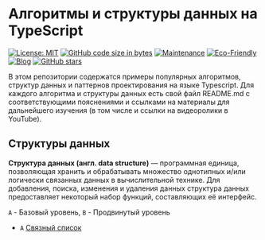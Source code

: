 # Алгоритмы и структуры данных на TypeScript

[![License: MIT](https://img.shields.io/badge/License-MIT-yellow.svg)](https://opensource.org/licenses/MIT)
[![GitHub code size in bytes](https://img.shields.io/github/languages/code-size/evgenykolotov/typescript-algorithms.svg)](https://github.com/evgenykolotov/typescript-algorithms)
[![Maintenance](https://img.shields.io/maintenance/yes/2024.svg)](https://github.com/evgenykolotov/typescript-algorithms)
[![Eco-Friendly](https://img.shields.io/badge/eco-friendly-green.svg)](https://ecowebsite.com)
[![Blog](https://img.shields.io/website-up-down-green-red/http/yourblog.com.svg)](https://evgenykolotov.ru/)
[![GitHub stars](https://img.shields.io/github/stars/evgenykolotov/typescript-algorithms.svg?style=social&label=Star&maxAge=2592000)](https://GitHub.com/evgenykolotov/typescript-algorithms/stargazers/)

В этом репозитории содержатся примеры популярных алгоритмов, структур данных и паттернов проектирования на языке Typescript. Для каждого алгоритма и
структуры данных есть свой файл README.md с соответствующими пояснениями и ссылками на материалы для дальнейшего
изучения (в том числе и ссылки на видеоролики в YouTube).

## Структуры данных

**Структура данных (англ. data structure)** — программная единица, позволяющая хранить и обрабатывать множество однотипных и/или логически
связанных данных в вычислительной технике. Для добавления, поиска, изменения и удаления данных структура данных предоставляет некоторый
набор функций, составляющих её интерфейс.

`A` - Базовый уровень, `B` - Продвинутый уровень

* `A` [Связный список](src/data-structures/linked-list)